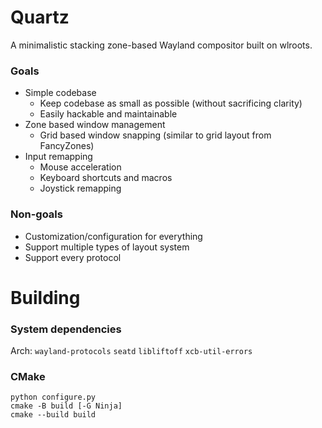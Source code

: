 # Quartz

A minimalistic stacking zone-based Wayland compositor built on wlroots.

### Goals

- Simple codebase
    - Keep codebase as small as possible (without sacrificing clarity)
    - Easily hackable and maintainable
- Zone based window management
    - Grid based window snapping (similar to grid layout from FancyZones)
- Input remapping
    - Mouse acceleration
    - Keyboard shortcuts and macros
    - Joystick remapping

### Non-goals

- Customization/configuration for everything
- Support multiple types of layout system
- Support every protocol

# Building

### System dependencies

Arch: `wayland-protocols` `seatd` `libliftoff` `xcb-util-errors`

### CMake

```
python configure.py
cmake -B build [-G Ninja]
cmake --build build
```
